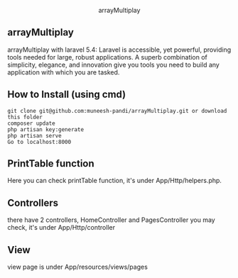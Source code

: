  <p align="center">arrayMultiplay</p>


## arrayMultiplay

arrayMultiplay with laravel 5.4:
Laravel is accessible, yet powerful, providing tools needed for large, robust applications. A superb combination of simplicity, elegance, and innovation give you tools you need to build any application with which you are tasked.

## How to Install (using cmd)

```
git clone git@github.com:muneesh-pandi/arrayMultiplay.git or download this folder
composer update
php artisan key:generate
php artisan serve
Go to localhost:8000
```

## PrintTable function

Here you can check printTable function, it's under App/Http/helpers.php.

## Controllers

there have 2 controllers, HomeController and PagesController
you may check, it's under App/Http/controller

## View
view page is under App/resources/views/pages


